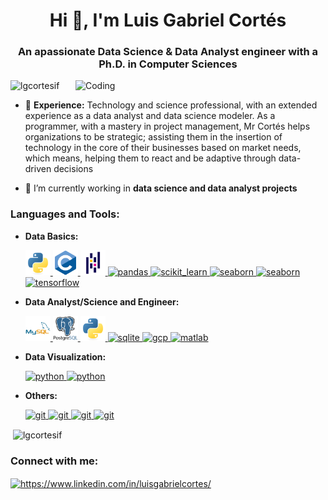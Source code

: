 <h1 align="center">Hi 👋, I'm Luis Gabriel Cortés</h1>
<h3 align="center">An apassionate Data Science & Data Analyst engineer with a Ph.D. in Computer Sciences</h3>
<img align="right" alt="Coding" width="400" img align="right" alt="Coding" width="400" src="https://cdn.dribbble.com/users/1162077/screenshots/3848914/programmer.gif">
  
<p align="left"> <img src="https://komarev.com/ghpvc/?username=lgcortesif&label=Profile%20views&color=0e75b6&style=flat" alt="lgcortesif" /> </p>

- 📄 **Experience:** Technology and science professional, with an extended experience as a data analyst and data science modeler. As a programmer, with a mastery in project management, Mr Cortés helps organizations to be strategic; assisting them in the insertion of technology in the core of their businesses based on market needs, which means, helping them to react and be adaptive through data-driven decisions

- 🔭 I’m currently working in **data science and data analyst projects**

<h3 align="left">Languages and Tools:</h3>

- **Data Basics:**<p align="left"> <a href="https://pandas.pydata.org/" target="_blank" rel="noreferrer"> <img src="https://raw.githubusercontent.com/devicons/devicon/master/icons/python/python-original.svg" alt="python" width="40" height="40"/> </a> <a href="https://scikit-learn.org/" target="_blank" rel="noreferrer"> <img src="https://raw.githubusercontent.com/devicons/devicon/master/icons/c/c-original.svg" alt="c" width="40" height="40"/> </a> <a href="https://www.w3schools.com/cpp/" target="_blank" rel="noreferrer"> <img src="https://raw.githubusercontent.com/devicons/devicon/2ae2a900d2f041da66e950e4d48052658d850630/icons/pandas/pandas-original.svg" alt="pandas" width="40" height="40"/> </a> <a href="https://www.python.org" target="_blank" rel="noreferrer"> <img src="https://www.vectorlogo.zone/logos/numpy/numpy-icon.svg" alt="pandas" width="40" height="40"/> </a> <a href="https://www.python.org" target="_blank" rel="noreferrer"> <img src="https://upload.wikimedia.org/wikipedia/commons/0/05/Scikit_learn_logo_small.svg" alt="scikit_learn" width="40" height="40"/> </a> <a href="https://seaborn.pydata.org/" target="_blank" rel="noreferrer"> <img src="https://seaborn.pydata.org/_images/logo-mark-lightbg.svg" alt="seaborn" width="40" height="40"/> </a> <a href="https://www.tensorflow.org" target="_blank" rel="noreferrer"> <img src="https://matplotlib.org/3.1.1/_static/logo2_compressed.svg" alt="seaborn" width="80" height="55"/> </a> <a href="https://www.tensorflow.org" target="_blank" rel="noreferrer"> <img src="https://www.vectorlogo.zone/logos/tensorflow/tensorflow-icon.svg" alt="tensorflow" width="40" height="40"/> </a> </p>



- **Data Analyst/Science and Engineer:** <p align="left"> <a href="https://www.mathworks.com/" target="_blank" rel="noreferrer"> <img src="https://raw.githubusercontent.com/devicons/devicon/master/icons/mysql/mysql-original-wordmark.svg" alt="mysql" width="40" height="40"/> </a> <a href="https://www.postgresql.org" target="_blank" rel="noreferrer"> <img src="https://raw.githubusercontent.com/devicons/devicon/master/icons/postgresql/postgresql-original-wordmark.svg" alt="postgresql" width="40" height="40"/> </a> <a href="https://www.python.org" target="_blank" rel="noreferrer"> <img src="https://raw.githubusercontent.com/devicons/devicon/master/icons/python/python-original.svg" alt="python" width="40" height="40"/> </a> <a href="https://www.sqlite.org/" target="_blank" rel="noreferrer"> <img src="https://www.vectorlogo.zone/logos/sqlite/sqlite-icon.svg" alt="sqlite" width="40" height="40"/> <img src="https://www.vectorlogo.zone/logos/google_cloud/google_cloud-icon.svg" alt="gcp" width="40" height="40"/> </a> <a href="https://git-scm.com/" target="_blank" rel="noreferrer"> <img src="https://upload.wikimedia.org/wikipedia/commons/2/21/Matlab_Logo.png" alt="matlab" width="40" height="40"/> </a> <a href="https://www.mysql.com/" target="_blank" rel="noreferrer"> </a> </p>

- **Data Visualization:** <p align="left"> <a href="https://www.python.org" target="_blank" rel="noreferrer"> <img src="https://www.vectorlogo.zone/logos/microsoft_powerbi/microsoft_powerbi-icon.svg" alt="python" width="50" height="40"/> <img src="https://www.vectorlogo.zone/logos/grafana/grafana-icon.svg" alt="python" width="50" height="40"/> </a> </p>

- **Others:** <p align="left"> <a href="https://www.cprogramming.com/" target="_blank" rel="noreferrer"> <img src="https://www.vectorlogo.zone/logos/git-scm/git-scm-icon.svg" alt="git" width="40" height="40"/> </a> <a href="https://grafana.com" target="_blank" rel="noreferrer"> <img src="https://www.vectorlogo.zone/logos/github/github-tile.svg" alt="git" width="40" height="40"/> </a> <a href="https://grafana.com" target="_blank" rel="noreferrer"> <img src="https://www.vectorlogo.zone/logos/jupyter/jupyter-ar21.svg" alt="git" width="100" height="50"/> </a> <a href="https://grafana.com" target="_blank" rel="noreferrer"> <img src="https://www.vectorlogo.zone/logos/visualstudio_code/visualstudio_code-icon.svg" alt="git" width="45" height="45"/> </a> <a href="https://grafana.com" target="_blank" rel="noreferrer"></a> </p>



<p>&nbsp;<img align="center" src="https://github-readme-stats.vercel.app/api?username=lgcortesif&show_icons=true&locale=en" alt="lgcortesif" /></p>



<h3 align="left">Connect with me:</h3>
<p align="left">
<a href="https://linkedin.com/in/https://www.linkedin.com/in/luisgabrielcortes/" target="blank"><img align="center" src="https://raw.githubusercontent.com/rahuldkjain/github-profile-readme-generator/master/src/images/icons/Social/linked-in-alt.svg" alt="https://www.linkedin.com/in/luisgabrielcortes/" height="30" width="40" /></a>
</p>
